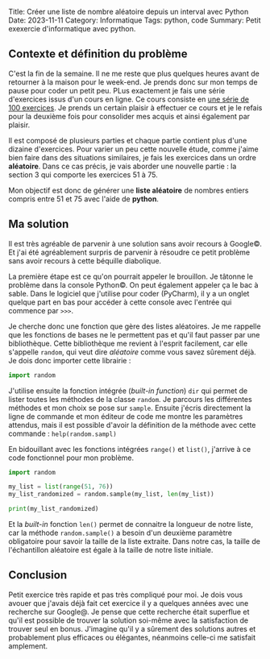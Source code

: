 Title: Créer une liste de nombre aléatoire depuis un interval avec Python
Date: 2023-11-11
Category: Informatique
Tags: python, code
Summary: Petit exexercie d'informatique avec python.

## Contexte et définition du problème
C'est la fin de la semaine. Il ne me reste que plus quelques heures avant 
de retourner à la maison pour le week-end. Je prends donc sur mon temps de 
pause pour coder un petit peu. PLus exactement je fais une série 
d'exercices issus d'un cours en ligne. Ce cours consiste en [une série de 
100 exercices](https://www.udemy.com/course/python-video-workbook/). Je 
prends un certain plaisir à effectuer ce cours et je le refais pour la 
deuxième fois pour consolider mes acquis et ainsi également par plaisir.

Il est composé de plusieurs parties et chaque partie contient plus d'une 
dizaine d'exercices. Pour varier un peu cette nouvelle étude, comme j'aime 
bien faire dans des situations similaires, je fais les exercices dans un 
ordre **aléatoire**. Dans ce cas précis, je vais aborder une nouvelle partie : 
la section 3 qui comporte les exercices 51 à 75.

Mon objectif est donc de générer une **liste aléatoire** de nombres entiers 
compris entre 51 et 75 avec l'aide de **python**.

## Ma solution

Il est très agréable de parvenir à une solution sans avoir recours à 
Google©. Et j'ai été agréablement surpris de parvenir à résoudre ce petit 
problème sans avoir recours à cette béquille diabolique.

La première étape est ce qu'on pourrait appeler le brouillon. Je tâtonne le 
problème dans la console Python©. On peut également appeler ça le bac à 
sable. Dans le logiciel que j'utilise pour coder (PyCharm), il y a un 
onglet quelque part en bas pour accéder à cette console avec l'entrée qui 
commence par `>>>`.

Je cherche donc une fonction que gère des listes aléatoires. Je me rappelle 
que les fonctions de bases ne le permettent pas et qu'il faut passer par 
une bibliothèque. Cette bibliothèque me revient à l'esprit facilement, car 
elle s'appelle `random`, qui veut dire *aléatoire* comme vous savez 
sûrement déjà. Je dois donc importer cette librairie :

```python
import random
```

J'utilise ensuite la fonction intégrée (*built-in function*) `dir` qui 
permet de lister toutes les méthodes de la classe `random`. Je parcours les 
différentes méthodes et mon choix se pose sur `sample`. Ensuite j'écris 
directement la ligne de commande et mon éditeur de code me montre les 
paramètres attendus, mais il est possible d'avoir la définition de la 
méthode avec cette commande : `help(random.sampl)`

En bidouillant avec les fonctions intégrées `range()` et `list()`, j'arrive 
à ce code fonctionnel pour mon problème.

````python
import random

my_list = list(range(51, 76))
my_list_randomized = random.sample(my_list, len(my_list))

print(my_list_randomized)
````

Et la *built-in* fonction `len()` permet de connaitre la longueur de notre 
liste, car la méthode `random.sample()` a besoin d'un deuxième paramètre 
obligatoire pour savoir la taille de la liste extraite. Dans notre cas, la 
taille de l'échantillon aléatoire est égale à la taille de notre liste 
initiale.

## Conclusion
Petit exercice très rapide et pas très compliqué pour moi. Je dois vous 
avouer que j'avais déjà fait cet exercice il y a quelques années avec une 
recherche sur Google@. Je pense que cette recherche était superflue et 
qu'il est possible de trouver la solution soi-même avec la satisfaction de 
trouver seul en bonus. J'imagine qu'il y a sûrement des solutions autres et 
probablement plus efficaces ou élégantes, néanmoins celle-ci me satisfait 
amplement.